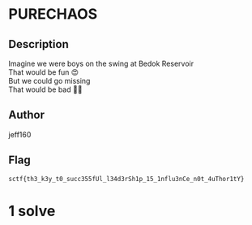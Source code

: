 # PURECHAOS

## Description

Imagine we were boys on the swing at Bedok Reservoir  
That would be fun 😍  
But we could go missing  
That would be bad 🥀💔

## Author

jeff160

## Flag

`sctf{th3_k3y_t0_succ355fUl_l34d3rSh1p_15_1nflu3nCe_n0t_4uThor1tY}`

# 1 solve

